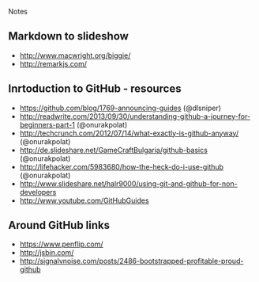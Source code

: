 Notes




## Markdown to slideshow

  * http://www.macwright.org/biggie/
  * http://remarkjs.com/


## Inrtoduction to GitHub - resources

  * https://github.com/blog/1769-announcing-guides (@dlsniper)
  * http://readwrite.com/2013/09/30/understanding-github-a-journey-for-beginners-part-1 (@onurakpolat)
  * http://techcrunch.com/2012/07/14/what-exactly-is-github-anyway/ (@onurakpolat)
  * http://de.slideshare.net/GameCraftBulgaria/github-basics (@onurakpolat)
  * http://lifehacker.com/5983680/how-the-heck-do-i-use-github (@onurakpolat)
  * http://www.slideshare.net/halr9000/using-git-and-github-for-non-developers
  * http://www.youtube.com/GitHubGuides
  
  
## Around GitHub links

  * https://www.penflip.com/
  * http://jsbin.com/
  * http://signalvnoise.com/posts/2486-bootstrapped-profitable-proud-github

  
